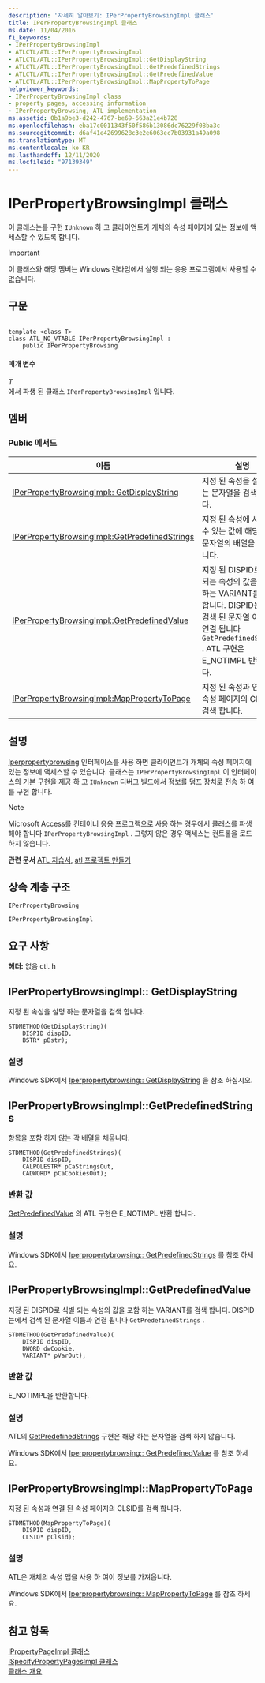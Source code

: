 ```yaml
---
description: '자세히 알아보기: IPerPropertyBrowsingImpl 클래스'
title: IPerPropertyBrowsingImpl 클래스
ms.date: 11/04/2016
f1_keywords:
- IPerPropertyBrowsingImpl
- ATLCTL/ATL::IPerPropertyBrowsingImpl
- ATLCTL/ATL::IPerPropertyBrowsingImpl::GetDisplayString
- ATLCTL/ATL::IPerPropertyBrowsingImpl::GetPredefinedStrings
- ATLCTL/ATL::IPerPropertyBrowsingImpl::GetPredefinedValue
- ATLCTL/ATL::IPerPropertyBrowsingImpl::MapPropertyToPage
helpviewer_keywords:
- IPerPropertyBrowsingImpl class
- property pages, accessing information
- IPerPropertyBrowsing, ATL implementation
ms.assetid: 0b1a9be3-d242-4767-be69-663a21e4b728
ms.openlocfilehash: eba17c0011343f50f586b13086dc76229f08ba3c
ms.sourcegitcommit: d6af41e42699628c3e2e6063ec7b03931a49a098
ms.translationtype: MT
ms.contentlocale: ko-KR
ms.lasthandoff: 12/11/2020
ms.locfileid: "97139349"
---
```

# <a name="iperpropertybrowsingimpl-class"></a>IPerPropertyBrowsingImpl 클래스

이 클래스는를 구현 `IUnknown` 하 고 클라이언트가 개체의 속성 페이지에 있는 정보에 액세스할 수 있도록 합니다.

> [!IMPORTANT]
> 이 클래스와 해당 멤버는 Windows 런타임에서 실행 되는 응용 프로그램에서 사용할 수 없습니다.

## <a name="syntax"></a>구문

```

template <class T>
class ATL_NO_VTABLE IPerPropertyBrowsingImpl :
    public IPerPropertyBrowsing
```

#### <a name="parameters"></a>매개 변수

*T*<br/>
에서 파생 된 클래스 `IPerPropertyBrowsingImpl` 입니다.

## <a name="members"></a>멤버

### <a name="public-methods"></a>Public 메서드

|이름|설명|
|----------|-----------------|
|[IPerPropertyBrowsingImpl:: GetDisplayString](#getdisplaystring)|지정 된 속성을 설명 하는 문자열을 검색 합니다.|
|[IPerPropertyBrowsingImpl::GetPredefinedStrings](#getpredefinedstrings)|지정 된 속성에 사용할 수 있는 값에 해당 하는 문자열의 배열을 검색 합니다.|
|[IPerPropertyBrowsingImpl::GetPredefinedValue](#getpredefinedvalue)|지정 된 DISPID로 식별 되는 속성의 값을 포함 하는 VARIANT를 검색 합니다. DISPID는에서 검색 된 문자열 이름과 연결 됩니다 `GetPredefinedStrings` . ATL 구현은 E_NOTIMPL 반환 합니다.|
|[IPerPropertyBrowsingImpl::MapPropertyToPage](#mappropertytopage)|지정 된 속성과 연결 된 속성 페이지의 CLSID를 검색 합니다.|

## <a name="remarks"></a>설명

[Iperpropertybrowsing](/windows/win32/api/ocidl/nn-ocidl-iperpropertybrowsing) 인터페이스를 사용 하면 클라이언트가 개체의 속성 페이지에 있는 정보에 액세스할 수 있습니다. 클래스는 `IPerPropertyBrowsingImpl` 이 인터페이스의 기본 구현을 제공 하 고 `IUnknown` 디버그 빌드에서 정보를 덤프 장치로 전송 하 여를 구현 합니다.

> [!NOTE]
> Microsoft Access를 컨테이너 응용 프로그램으로 사용 하는 경우에서 클래스를 파생 해야 합니다 `IPerPropertyBrowsingImpl` . 그렇지 않은 경우 액세스는 컨트롤을 로드 하지 않습니다.

**관련 문서** [ATL 자습서](../../atl/active-template-library-atl-tutorial.md), [atl 프로젝트 만들기](../../atl/reference/creating-an-atl-project.md)

## <a name="inheritance-hierarchy"></a>상속 계층 구조

`IPerPropertyBrowsing`

`IPerPropertyBrowsingImpl`

## <a name="requirements"></a>요구 사항

**헤더:** 없음 ctl. h

## <a name="iperpropertybrowsingimplgetdisplaystring"></a><a name="getdisplaystring"></a> IPerPropertyBrowsingImpl:: GetDisplayString

지정 된 속성을 설명 하는 문자열을 검색 합니다.

```
STDMETHOD(GetDisplayString)(
    DISPID dispID,
    BSTR* pBstr);
```

### <a name="remarks"></a>설명

Windows SDK에서 [Iperpropertybrowsing:: GetDisplayString](/windows/win32/api/ocidl/nf-ocidl-iperpropertybrowsing-getdisplaystring) 을 참조 하십시오.

## <a name="iperpropertybrowsingimplgetpredefinedstrings"></a><a name="getpredefinedstrings"></a> IPerPropertyBrowsingImpl::GetPredefinedStrings

항목을 포함 하지 않는 각 배열을 채웁니다.

```
STDMETHOD(GetPredefinedStrings)(
    DISPID dispID,
    CALPOLESTR* pCaStringsOut,
    CADWORD* pCaCookiesOut);
```

### <a name="return-value"></a>반환 값

[GetPredefinedValue](#getpredefinedvalue) 의 ATL 구현은 E_NOTIMPL 반환 합니다.

### <a name="remarks"></a>설명

Windows SDK에서 [Iperpropertybrowsing:: GetPredefinedStrings](/windows/win32/api/ocidl/nf-ocidl-iperpropertybrowsing-getpredefinedstrings) 를 참조 하세요.

## <a name="iperpropertybrowsingimplgetpredefinedvalue"></a><a name="getpredefinedvalue"></a> IPerPropertyBrowsingImpl::GetPredefinedValue

지정 된 DISPID로 식별 되는 속성의 값을 포함 하는 VARIANT를 검색 합니다. DISPID는에서 검색 된 문자열 이름과 연결 됩니다 `GetPredefinedStrings` .

```
STDMETHOD(GetPredefinedValue)(
    DISPID dispID,
    DWORD dwCookie,
    VARIANT* pVarOut);
```

### <a name="return-value"></a>반환 값

E_NOTIMPL을 반환합니다.

### <a name="remarks"></a>설명

ATL의 [GetPredefinedStrings](#getpredefinedstrings) 구현은 해당 하는 문자열을 검색 하지 않습니다.

Windows SDK에서 [Iperpropertybrowsing:: GetPredefinedValue](/windows/win32/api/ocidl/nf-ocidl-iperpropertybrowsing-getpredefinedvalue) 를 참조 하세요.

## <a name="iperpropertybrowsingimplmappropertytopage"></a><a name="mappropertytopage"></a> IPerPropertyBrowsingImpl::MapPropertyToPage

지정 된 속성과 연결 된 속성 페이지의 CLSID를 검색 합니다.

```
STDMETHOD(MapPropertyToPage)(
    DISPID dispID,
    CLSID* pClsid);
```

### <a name="remarks"></a>설명

ATL은 개체의 속성 맵을 사용 하 여이 정보를 가져옵니다.

Windows SDK에서 [Iperpropertybrowsing:: MapPropertyToPage](/windows/win32/api/ocidl/nf-ocidl-iperpropertybrowsing-mappropertytopage) 를 참조 하세요.

## <a name="see-also"></a>참고 항목

[IPropertyPageImpl 클래스](../../atl/reference/ipropertypageimpl-class.md)<br/>
[ISpecifyPropertyPagesImpl 클래스](../../atl/reference/ispecifypropertypagesimpl-class.md)<br/>
[클래스 개요](../../atl/atl-class-overview.md)
